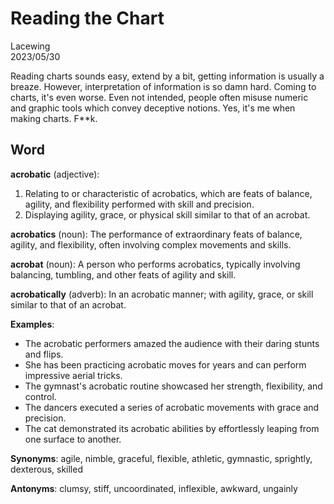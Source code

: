 # Reading the Chart

Lacewing  
2023/05/30

Reading charts sounds easy, extend by a bit, getting information is usually a breaze.
However, interpretation of information is so damn hard.
Coming to charts, it's even worse.
Even not intended, people often misuse numeric and graphic tools which convey deceptive notions.
Yes, it's me when making charts. F**k.

## Word
**acrobatic** (adjective):

1. Relating to or characteristic of acrobatics, which are feats of balance, agility, and flexibility performed with skill and precision.
2. Displaying agility, grace, or physical skill similar to that of an acrobat.

**acrobatics** (noun):
The performance of extraordinary feats of balance, agility, and flexibility, often involving complex movements and skills.

**acrobat** (noun):
A person who performs acrobatics, typically involving balancing, tumbling, and other feats of agility and skill.

**acrobatically** (adverb):
In an acrobatic manner; with agility, grace, or skill similar to that of an acrobat.

**Examples**:
- The acrobatic performers amazed the audience with their daring stunts and flips.
- She has been practicing acrobatic moves for years and can perform impressive aerial tricks.
- The gymnast's acrobatic routine showcased her strength, flexibility, and control.
- The dancers executed a series of acrobatic movements with grace and precision.
- The cat demonstrated its acrobatic abilities by effortlessly leaping from one surface to another.

**Synonyms**:
agile, nimble, graceful, flexible, athletic, gymnastic, sprightly, dexterous, skilled

**Antonyms**:
clumsy, stiff, uncoordinated, inflexible, awkward, ungainly